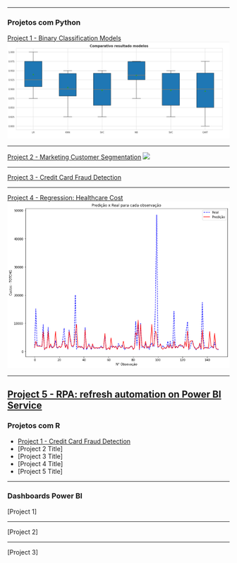 <head>
  <title>
  Portfólio @engvictorfarias (em construção)
  </title>
  
  <!-- Google tag (gtag.js) -->
<script async src="https://www.googletagmanager.com/gtag/js?id=G-MJ0J57DK8K"></script>
<script>
  window.dataLayer = window.dataLayer || [];
  function gtag(){dataLayer.push(arguments);}
  gtag('js', new Date());
  gtag('config', 'G-MJ0J57DK8K');
</script>
  
  </head>

## 

---

### Projetos com Python 

[Project 1 - Binary Classification Models](https://github.com/engvictorfarias/engvictorfarias/blob/main/classifica-o-breast-cancer-winsconsin-python-ml.ipynb)
<img src="images/comparativo-modelos-classificacao-cancer-wisconsin.png?raw=true"/>

---
[Project 2 - Marketing Customer Segmentation](https://www.kaggle.com/code/engvictorfarias/marketing-customer-segmentation-python)
<img src = "https://www.kaggleusercontent.com/kf/128598501/eyJhbGciOiJkaXIiLCJlbmMiOiJBMTI4Q0JDLUhTMjU2In0..c8Csud6GeQfvLzoRfxBWEg.wLNjuZdZpvr6G21kfOWHKNkWb8UW_d6wa6YqNAqV4K02XpgR57QN9hS9p1V5vxh-Q6jHG0yGHIl9v-BlT8vA5VxjR5f_xsbff01B2Ic1a5wCFMTU1VWD-lK__VftOED19YkWtl-KCFnYf-VhnYEqoDgHdaFhl47um3qll_RNxo5QgGIhbZ01eE3CF_YSG0xj5z6qKraV_THgC8OkJnOpDvl0WNA6Hkew-CPqMHHuWpIHAS_ZWVdAT6xoo9AvanxF_SsYS-8hIXTvej-wNekU8tSnFiAdth7IdImFTfOADZ9XupCqdb-cWkfXc2YWt5XyrM1EE_ea1LlbhDOTpFzG01Ygg_kDo-Zj4AJ8qq1SZfp8lMCwC9m-Xk5mhhm4QlPqY3brF1BvQGpYY7jb4s5fmxi73hTL6GNO6zlraHbquGgztvMxy6Z1cE-YjnHzRE6R_XJrpFGggBhV4gnhozqZzJBQo6rtARALufy1QlqX6u79avdj_p1809dz1uT9waEyGp-cVPHatlYR-x8CzOOiO0VY2QWazc-jeO52vW2HfDWcgyZjPxJJbbp-MEPP6q6xYXmHYgY_uTGK6mQr8XEgGpKUkMsDnWO-illR33OdCjYMUYKilygwQfgAI_cPHfv43ru9B8VJJRDardeTTRqTZGzp7d6T9DG0439ZnXagkXfCBofXSHqC6bIwPZzJCsTy.NmXkOr-gswmffwfl7NgLzw/__results___files/__results___125_0.png" />

---
[Project 3 - Credit Card Fraud Detection](https://www.kaggle.com/code/engvictorfarias/credit-card-fraud-detection-python)

---
[Project 4 - Regression: Healthcare Cost](https://www.kaggle.com/code/engvictorfarias/regress-o-custos-planos-de-sa-de-c-python)
<img src="images/modelo-regressao-healthcare.png?raw=true"/>

---
[Project 5 - RPA: refresh automation on Power BI Service](https://www.linkedin.com/posts/eng-victor-farias_python-powerbi-businessinteligence-activity-7056420967048257536-xg6r?utm_source=share&utm_medium=member_desktop)
---

### Projetos com R

- [Project 1 - Credit Card Fraud Detection](https://www.kaggle.com/code/engvictorfarias/an-lise-de-fraude-em-c-de-cr-dito-linguagem-r)
- [Project 2 Title]
- [Project 3 Title]
- [Project 4 Title]
- [Project 5 Title]

---

### Dashboards Power BI 

[Project 1]

---
[Project 2]

---
[Project 3]
